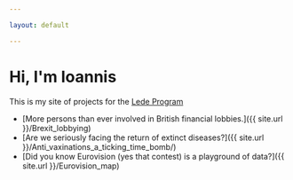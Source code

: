 ```yaml
---

layout: default

---
```


# Hi, I'm Ioannis

This is my site of projects for the [Lede Program](http://ledeprogram.com)

* [More persons than ever involved in British financial lobbies.]({{ site.url }}/Brexit_lobbying)
* [Are we seriously facing the return of extinct diseases?]({{ site.url }}/Anti_vaxinations_a_ticking_time_bomb/)
* [Did you know Eurovision (yes that contest) is a playground of data?]({{ site.url }}/Eurovision_map)
